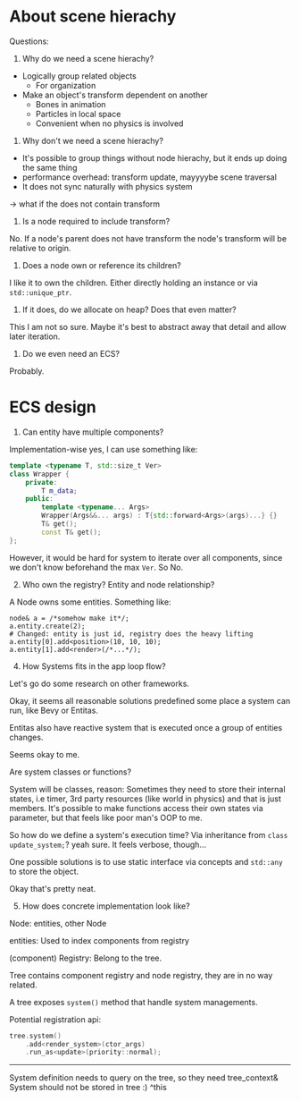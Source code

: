 # About scene hierachy

Questions:

1. Why do we need a scene hierachy?

* Logically group related objects
    * For organization
* Make an object's transform dependent on another
    * Bones in animation
    * Particles in local space
    * Convenient when no physics is involved

1. Why don't we need a scene hierachy?

* It's possible to group things without node hierachy, but it ends up doing the same thing
* performance overhead: transform update, mayyyybe scene traversal
* It does not sync naturally with physics system

-> what if the does not contain transform

1. Is a node required to include transform?

No. If a node's parent does not have transform the node's transform will be relative to origin.

1. Does a node own or reference its children?

I like it to own the children. Either directly holding an instance or via `std::unique_ptr`.

1. If it does, do we allocate on heap? Does that even matter?

This I am not so sure. Maybe it's best to abstract away that detail and allow later iteration.

1. Do we even need an ECS?

Probably.

# ECS design

1. Can entity have multiple components?

Implementation-wise yes, I can use something like:
```cpp
template <typename T, std::size_t Ver>
class Wrapper {
    private:
        T m_data;
    public:
        template <typename... Args>
        Wrapper(Args&&... args) : T{std::forward<Args>(args)...} {}
        T& get();
        const T& get();
};
```

However, it would be hard for system to iterate over all components, since we don't know beforehand the max `Ver`. So No.

2. Who own the registry? Entity and node relationship?

A Node owns some entities. Something like:

```
node& a = /*somehow make it*/;
a.entity.create(2);
# Changed: entity is just id, registry does the heavy lifting
a.entity[0].add<position>(10, 10, 10);
a.entity[1].add<render>(/*...*/);
```

4. How Systems fits in the app loop flow?

Let's go do some research on other frameworks.

Okay, it seems all reasonable solutions predefined some place a system can run, like Bevy or Entitas.

Entitas also have reactive system that is executed once a group of entities changes.

Seems okay to me.

Are system classes or functions?

System will be classes, reason:
Sometimes they need to store their internal states, i.e timer, 3rd party resources (like world in physics) and that is just members. It's possible to make functions access their own states via parameter, but that feels like poor man's OOP to me.

So how do we define a system's execution time? Via inheritance from `class update_system;`? yeah sure. It feels verbose, though...

One possible solutions is to use static interface via concepts and `std::any` to store the object.

Okay that's pretty neat.

5. How does concrete implementation look like?

Node: entities, other Node

entities: Used to index components from registry

(component) Registry: Belong to the tree.

Tree contains component registry and node registry, they are in no way related.

A tree exposes `system()` method that handle system managements.

Potential registration api:

```cpp
tree.system()
    .add<render_system>(ctor_args)
    .run_as<update>(priority::normal);
```

---
System definition needs to query on the tree, so they need tree_context&
System should not be stored in tree :) 
^this